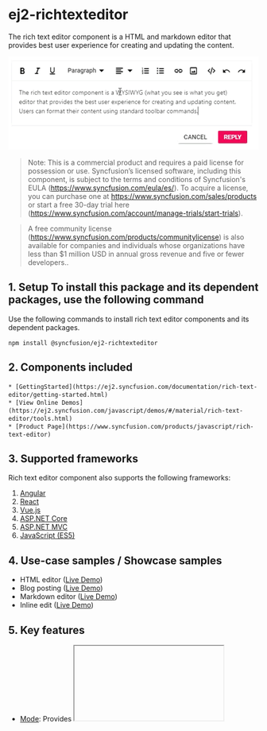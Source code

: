 # ej2-richtexteditor

The rich text editor component is a HTML and markdown editor that provides best user experience for creating and updating the content.

![](ReadMe_Images/RTE.GIF)


>Note: This is a commercial product and requires a paid license for possession or use. Syncfusion’s licensed software, including this component, is subject to the terms and conditions of Syncfusion's EULA (https://www.syncfusion.com/eula/es/). To acquire a license, you can purchase one at https://www.syncfusion.com/sales/products or start a free 30-day trial here (https://www.syncfusion.com/account/manage-trials/start-trials).

>A free community license (https://www.syncfusion.com/products/communitylicense) is also available for companies and individuals whose organizations have less than $1 million USD in annual gross revenue and five or fewer developers..

## 1. Setup To install this package and its dependent packages, use the following command

Use the following commands to install rich text editor components and its dependent packages.

```
npm install @syncfusion/ej2-richtexteditor
```

## 2. Components included

    * [GettingStarted](https://ej2.syncfusion.com/documentation/rich-text-editor/getting-started.html)
    * [View Online Demos](https://ej2.syncfusion.com/javascript/demos/#/material/rich-text-editor/tools.html)
    * [Product Page](https://www.syncfusion.com/products/javascript/rich-text-editor)

## 3. Supported frameworks

Rich text editor component also supports the following frameworks:
1.	[Angular](https://ej2.syncfusion.com/angular/demos/#/material)
2.	[React](https://ej2.syncfusion.com/react/demos/#/material)
3.	[Vue.js](https://ej2.syncfusion.com/vue/demos/#/material)
4.	[ASP.NET Core](https://aspdotnetcore.syncfusion.com)
5.	[ASP.NET MVC](http://aspnetmvc.syncfusion.com)
6.	[JavaScript (ES5)](https://ej2.syncfusion.com/javascript/demos/#/material)

## 4. Use-case samples / Showcase samples

* HTML editor ([Live Demo](https://ej2.syncfusion.com/demos/#/material/rich-text-editor/tools.html))
* Blog posting ([Live Demo](https://ej2.syncfusion.com/demos/#/material/rich-text-editor/blog-posting.html))
* Markdown editor ([Live Demo](https://ej2.syncfusion.com/demos/#/material/rich-text-editor/markdown-editor.html))
* Inline edit ([Live Demo](https://ej2.syncfusion.com/demos/#/material/rich-text-editor/inline.html))

## 5. Key features

* [Mode](https://ej2.syncfusion.com/demos/#/material/rich-text-editor/iframe.html): Provides <IFRAME> and <DIV> mode.
* [Markdown](https://ej2.syncfusion.com/demos/#/material/rich-text-editor/markdown-editor-preview.html): Handles markdown editing.
* [Module](https://ej2.syncfusion.com/documentation/rich-text-editor/getting-started.html?lang=typescript#module-injection): Contains a modular library to load the necessary functionality on demand.
* [Toolbar](https://ej2.syncfusion.com/demos/#/material/rich-text-editor/types.html): Provides a fully customizable toolbar.
* [Editing](https://ej2.syncfusion.com/documentation/rich-text-editor/miscellaneous.html?lang=typescript#code-view): HTML view to edit the source directly for developers.
* [Third-party Integration](https://ej2.syncfusion.com/documentation/rich-text-editor/third-party-integration.html?lang=typescript): Integrates third-party library.
* [Preview](https://ej2.syncfusion.com/demos/#/material/rich-text-editor/markdown-editor-preview.html): Preview the modified content before saving it.
* [Tools](https://ej2.syncfusion.com/documentation/rich-text-editor/toolbar.html#toolbar-items): Handles images, hyperlinks, uploads, and more.
* [Undo and Redo](https://ej2.syncfusion.com/documentation/rich-text-editor/miscellaneous.html?lang=typescript#undoredo-manager): Contains undo/redo manager.

## 6. Support

Product support can be obtained through the following mediums:
•	Creating incident in Syncfusion [Direct-trac](https://www.syncfusion.com/support/directtrac/incidents?utm_source=npm&utm_campaign=richtexteditor) support system or [Community forum.](https://www.syncfusion.com/forums/essential-js2?utm_source=npm&utm_campaign=richtexteditor)
•	New [GitHub issue](https://github.com/syncfusion/ej2-richtexteditor/issues/new).
•	Ask your query in Stack Overflow with tag ‘syncfusion’, ‘ej2’.
 
## 7. License 
Check the license details [here](https://github.com/syncfusion/ej2/blob/master/license?utm_source=npm&utm_campaign=dropdown)

## 8. Change log 
 Check the changelog [here](https://github.com/syncfusion/ej2-richtexteditor/blob/master/CHANGELOG.md)

© Copyright 2018 Syncfusion, Inc. All Rights Reserved. The Syncfusion Essential Studio license and copyright applies to this distribution.